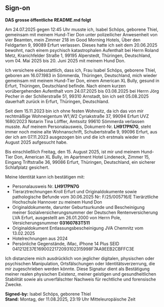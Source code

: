## Sign-on
**DAS grosse öffentliche README.md folgt**

Am 24.07.2025 gegen 12:45 Uhr musste ich, Isabel Schöps, geborene Thiel, gemeinsam 
mit meinem Hund-Tier Don unter polizeilicher Anwesenheit von vier Beamten, mein 
Zimmer 218 im Good Morning Hotels, Über den Feldgarten 9, 99089 Erfurt verlassen. 
Dieses hatte ich seit dem 20.06.2025 bewohnt, nach einem psychisch katastrophalen 
Aufenthalt bei Herrn Roland Metz, Kranichfelder Straße 1, 99195 Alperstedt, Thüringen, 
Deutschland, vom 04. Mai 2025 bis 20. Juni 2025 mit meinem Hund Don.

Ich versichere eidesstattlich, dass ich, Frau Isabel Schöps, geborene Thiel, geboren am 
16.07.1983 in Sömmerda, Thüringen, Deutschland, mich wieder gemeinsam mit meinem 
Hund-Tier Don, einem American XL Bully, gesund in Erfurt, Thüringen, Deutschland 
befinde. Nach einem kurzen vorübergehenden Aufenthalt vom 24.07.2025 bis 03.08.2025 
bei Herrn Jörg Pecher in der Schillerstraße 51, 99310 Arnstadt, bin ich seit 05.08.2025 
dauerhaft zurück in Erfurt, Thüringen, Deutschland.

Seit dem 15.11.2023 bin ich ohne festen Wohnsitz, da ich das von mir rechtmäßige 
Wohneigentum W1,W2 Cyriakstraße 37, 99094 Erfurt UVZ 1680/2023 Notarin Tina Löffler, 
Amtssitz 99610 Sömmerda verlassen musste. Auf meinem Personalausweis, Dokument-Nr. 
**LH917PN7G**, steht immer noch meine alte Wohnanschrift, Schubertstraße 9, 99096 Erfurt, 
aus der ich am 07.11.2023 ausgezogen bin und die ich erstmals wieder im August 2025 
aufgesucht habe.

Bis einschließlich Freitag, den 15. August 2025, ist mir und meinem Hund-Tier Don, 
American XL Bully, im Apartment Hotel Lindeneck, Zimmer 15, Eingang Triftstraße 36, 
99086 Erfurt, Thüringen, Deutschland, ein sicherer Schlafplatz gesichert.

Meine Identität kann ich bestätigen mit:

- Personalausweis Nr. **LH917PN7G**
- Tierarztrechnungen Kroll Erfurt und Originaldokumente sowie 
  pathologische Befunde vom 30.06.2025 Nr: F/25/005716/E 
  Tierärztliche Hochschule Hannover zu meinem Hund Don
- Originaldokumente, darunter Geburtsurkunde und Bescheinigung meiner 
  Sozialversicherungsnummer der Deutschen Rentenversicherung LVA Erfurt, 
  ausgestellt am 26.01.2000 von Herrn Pole, Versicherungsnummer **03160783T511**
- Originaldokument Entlassungsbescheinigung JVA Chemnitz vom 13.02.2025
- Hotelrechnungen aus 2024
- Persönliche Gegenstände, iMac, iPhone 14 Plus SEID 
  041212E37E1690022172093102315998F7AA9EEB2CBFFC3E

Ich distanziere mich ausdrücklich von jeglicher digitalen, physischen oder psychischen 
Manipulation, Ortsfälschungen oder Identitätsverzerrung, die mir zugeschrieben werden 
könnte. Diese Signatur dient als Bestätigung meiner realen physischen Existenz, meiner 
geistigen und gesundheitlichen Stabilität sowie als unverfälschter Nachweis für rechtliche 
und forensische Zwecke.

**Signed-by:** Isabel Schöps, geborene Thiel  
**Stand:** Montag, der 11.08.2025, 23:19 Uhr Mitteleuropäische Zeit
